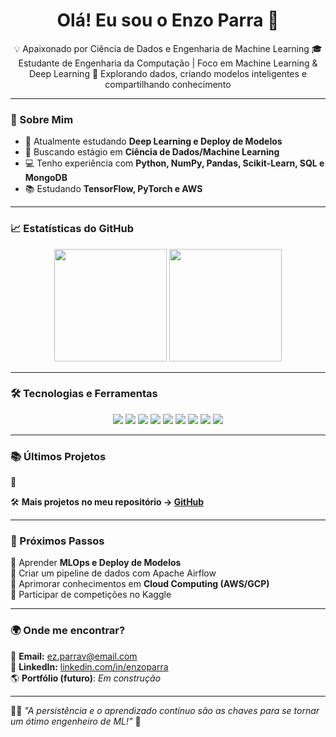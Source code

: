 <h1 align="center">Olá! Eu sou o Enzo Parra 👋</h1>

<p align="center">
💡 Apaixonado por Ciência de Dados e Engenharia de Machine Learning  
🎓 Estudante de Engenharia da Computação | Foco em Machine Learning & Deep Learning  
🚀 Explorando dados, criando modelos inteligentes e compartilhando conhecimento  
</p>

---

### 🚀 Sobre Mim
- 🔭 Atualmente estudando **Deep Learning e Deploy de Modelos**  
- 🎯 Buscando estágio em **Ciência de Dados/Machine Learning**  
- 💻 Tenho experiência com **Python, NumPy, Pandas, Scikit-Learn, SQL e MongoDB**  
- 📚 Estudando **TensorFlow, PyTorch e AWS**  

---

### 📈 Estatísticas do GitHub  
<div align="center">
  <img height="180em" src="https://github-readme-stats.vercel.app/api?username=enzoparra&show_icons=true&theme=tokyonight" />
  <img height="180em" src="https://github-readme-stats.vercel.app/api/top-langs/?username=enzoparra&layout=compact&theme=tokyonight" />
</div>

---

### 🛠️ Tecnologias e Ferramentas  
<p align="center">
  <img src="https://img.shields.io/badge/Python-3776AB?style=for-the-badge&logo=python&logoColor=white" />
  <img src="https://img.shields.io/badge/NumPy-013243?style=for-the-badge&logo=numpy&logoColor=white" />
  <img src="https://img.shields.io/badge/Pandas-150458?style=for-the-badge&logo=pandas&logoColor=white" />
  <img src="https://img.shields.io/badge/ScikitLearn-F7931E?style=for-the-badge&logo=scikitlearn&logoColor=white" />
  <img src="https://img.shields.io/badge/TensorFlow-FF6F00?style=for-the-badge&logo=tensorflow&logoColor=white" />
  <img src="https://img.shields.io/badge/PyTorch-EE4C2C?style=for-the-badge&logo=pytorch&logoColor=white" />
  <img src="https://img.shields.io/badge/SQL-4479A1?style=for-the-badge&logo=mysql&logoColor=white" />
  <img src="https://img.shields.io/badge/MongoDB-47A248?style=for-the-badge&logo=mongodb&logoColor=white" />
  <img src="https://img.shields.io/badge/AWS-232F3E?style=for-the-badge&logo=amazonaws&logoColor=white" />
</p>

---

### 📚 Últimos Projetos  
🔹   

🛠️ **Mais projetos no meu repositório → [GitHub](https://github.com/EnzoParraVesguerber-ml)**  

---

### 📌 Próximos Passos  
📌 Aprender **MLOps e Deploy de Modelos**  
📌 Criar um pipeline de dados com Apache Airflow  
📌 Aprimorar conhecimentos em **Cloud Computing (AWS/GCP)**  
📌 Participar de competições no Kaggle  

---

### 🌍 Onde me encontrar?  
📩 **Email:** ez.parrav@email.com  
💼 **LinkedIn:** [linkedin.com/in/enzoparra](https://www.linkedin.com/in/enzoparrav/)  
🌎 **Portfólio (futuro)**: _Em construção_  

---

👨‍💻 *"A persistência e o aprendizado contínuo são as chaves para se tornar um ótimo engenheiro de ML!"* 🚀  
